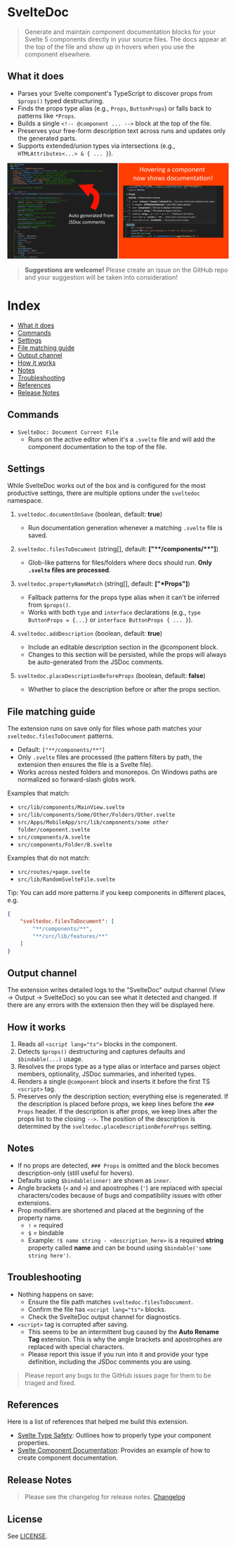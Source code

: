 # SvelteDoc


> Generate and maintain component documentation blocks for your Svelte 5 components directly in your source files. The docs appear at the top of the file and show up in hovers when you use the component elsewhere.

## What it does

- Parses your Svelte component's TypeScript to discover props from `$props()` typed destructuring.
- Finds the props type alias (e.g., `Props`, `ButtonProps`) or falls back to patterns like `*Props`.
- Builds a single `<!-- @component ... -->` block at the top of the file.
- Preserves your free-form description text across runs and updates only the generated parts.
- Supports extended/union types via intersections (e.g., `HTMLAttributes<...> & { ... }`).


![Example of documented component](images/documentation.png)

> **Suggestions are welcome!** Please create an issue on the GitHub repo and your suggestion will be taken into consideration!

# Index
* [What it does](#what-it-does)
* [Commands](#commands)
* [Settings](#settings)
* [File matching guide](#file-matching-guide)
* [Output channel](#output-channel)
* [How it works](#how-it-works)
* [Notes](#notes)
* [Troubleshooting](#troubleshooting)
* [References](#references)
* [Release Notes](#release-notes)

## Commands

- `SvelteDoc: Document Current File`
	- Runs on the active editor when it's a `.svelte` file and will add the component documentation to the top of the file.

## Settings

While SvelteDoc works out of the box and is configured for the most productive settings, there are multiple options under the `sveltedoc` namespace.

1. `sveltedoc.documentOnSave` (boolean, default: **true**)
	- Run documentation generation whenever a matching `.svelte` file is saved.

2. `sveltedoc.filesToDocument` (string[], default: **["\*\*/components/\*\*"]**)
	- Glob-like patterns for files/folders where docs should run. **Only `.svelte` files are processed**.

3. `sveltedoc.propertyNameMatch` (string[], default: **["\*Props"]**)
	- Fallback patterns for the props type alias when it can't be inferred from `$props()`.
	- Works with both `type` and `interface` declarations (e.g., `type ButtonProps = {...}` or `interface ButtonProps { ... }`).

4. `sveltedoc.addDescription` (boolean, default: **true**)
	- Include an editable description section in the @component block.
	- Changes to this section will be persisted, while the props will always be auto-generated from the JSDoc comments.

5. `sveltedoc.placeDescriptionBeforeProps` (boolean, default: **false**)
	- Whether to place the description before or after the props section.

## File matching guide

The extension runs on save only for files whose path matches your `sveltedoc.filesToDocument` patterns.

- Default: `["**/components/**"]`
- Only `.svelte` files are processed (the pattern filters by path, the extension then ensures the file is a Svelte file).
- Works across nested folders and monorepos. On Windows paths are normalized so forward-slash globs work.

Examples that match:

- `src/lib/components/MainView.svelte`
- `src/lib/components/Some/Other/Folders/Other.svelte`
- `src/Apps/MobileApp/src/lib/components/some other folder/component.svelte`
- `src/components/A.svelte`
- `src/components/Folder/B.svelte`

Examples that do not match:

- `src/routes/+page.svelte`
- `src/lib/RandomSvelteFile.svelte`

Tip: You can add more patterns if you keep components in different places, e.g.

```json
{
	"sveltedoc.filesToDocument": [
		"**/components/**",
		"**/src/lib/features/**"
	]
}
```

## Output channel

The extension writes detailed logs to the "SvelteDoc" output channel (View -> Output -> SvelteDoc) so you can see what it detected and changed. If there are any errors with the extension then they will be displayed here.

## How it works

1. Reads all `<script lang="ts">` blocks in the component.
2. Detects `$props()` destructuring and captures defaults and `$bindable(...)` usage.
3. Resolves the props type as a type alias or interface and parses object members, optionality, JSDoc summaries, and inherited types.
4. Renders a single `@component` block and inserts it before the first TS `<script>` tag.
5. Preserves only the description section; everything else is regenerated. If the description is placed before props, we keep lines before the `### Props` header. If the description is after props, we keep lines after the props list to the closing `-->`. The position of the description is determined by the `sveltedoc.placeDescriptionBeforeProps` setting.

## Notes

- If no props are detected, `### Props` is omitted and the block becomes description-only (still useful for hovers).
- Defaults using `$bindable(inner)` are shown as `inner`.
- Angle brackets (`<` and `>`) and apostrophes (`'`) are replaced with special characters/codes because of bugs and compatibility issues with other extensions.
 - Prop modifiers are shortened and placed at the beginning of the property name.
 	- `!` = required
	- `$` = bindable
	- Example: `!$ name string - <description_here>` is a required **string** property called **name** and can be bound using `$bindable('some string here')`.

## Troubleshooting

- Nothing happens on save:
	- Ensure the file path matches `sveltedoc.filesToDocument`.
	- Confirm the file has `<script lang="ts">` blocks.
	- Check the SvelteDoc output channel for diagnostics.
- `<script>` tag is corrupted after saving.
	- This seems to be an intermittent bug caused by the **Auto Rename Tag** extension. This is why the angle brackets and apostrophes are replaced with special characters.
	- Please report this issue if you run into it and provide your type definition, including the JSDoc comments you are using.

> Please report any bugs to the GitHub issues page for them to be triaged and fixed.

## References

Here is a list of references that helped me build this extension.
- [Svelte Type Safety](https://svelte.dev/docs/svelte/$props#Type-safety): Outlines how to properly type your component properties.
- [Svelte Component Documentation](https://svelte.dev/docs/svelte/faq#How-do-I-document-my-components): Provides an example of how to create component documentation.

## Release Notes

> Please see the changelog for release notes.
[Changelog](CHANGELOG.md)

## License

See [LICENSE](LICENSE).
